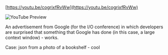 <!--
date: 2024-05-18T08:23:02
-->


[https://youtu.be/cogrixfRvWw](https://youtu.be/cogrixfRvWw)

![YouTube Preview](https://img.youtube.com/vi/cogrixfRvWw/mqdefault.jpg)



An advertisement from Google (for the I/O conference) in which developers are surprised that something that Google has done (in this case, a large context window) - works.

Case: json from a photo of a bookshelf - cool